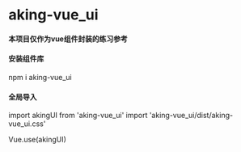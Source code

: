 # aking-vue_ui

#### 本项目仅作为vue组件封装的练习参考
 
#### 安装组件库
  npm i aking-vue_ui
 
#### 全局导入
import akingUI from 'aking-vue_ui'
import 'aking-vue_ui/dist/aking-vue_ui.css'

Vue.use(akingUI)
